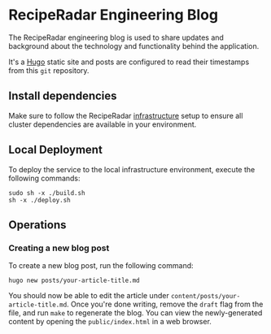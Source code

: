 # RecipeRadar Engineering Blog

The RecipeRadar engineering blog is used to share updates and background about the technology and functionality behind the application.

It's a [Hugo](https://gohugo.io) static site and posts are configured to read their timestamps from this `git` repository.

## Install dependencies

Make sure to follow the RecipeRadar [infrastructure](https://www.github.com/openculinary/infrastructure) setup to ensure all cluster dependencies are available in your environment.

## Local Deployment

To deploy the service to the local infrastructure environment, execute the following commands:

```
sudo sh -x ./build.sh
sh -x ./deploy.sh
```

## Operations

### Creating a new blog post

To create a new blog post, run the following command:

```
hugo new posts/your-article-title.md
```

You should now be able to edit the article under `content/posts/your-article-title.md`.  Once you're done writing, remove the `draft` flag from the file, and run `make` to regenerate the blog.  You can view the newly-generated content by opening the `public/index.html` in a web browser.

